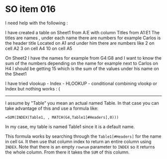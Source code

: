 # SO item 016
I need help with the following :

I have created a table on Sheet1 from A:E with column Titles from A1:E1 The titles are names , under each name there are numbers for example Carlos is the header title Located on A1 and under him there are numbers like 2 on cell A2 3 on cell A4 10 on cell A5

On Sheet2 I have the names for example from G4:G8 and I want to know the sum of the numbers depending on the name for example next to Carlos on H4 I should be getting 15 which is the sum of the values under his name on the Sheet1

I have tried vlookup - Index - HLOOKUP - conditional combining vlookp or Index but nothing works : (

----

I assume by "Table" you mean an actual named Table. In that case you can take advantage of this and use a formula like:

```
=SUM(INDEX(Table1, , MATCH(G4,Table1[#Headers],0)))

```

In my case, my table is named Table1 since it is a default name.

This formula works by searching through the `Table1[#Headers]` for the name in cell `G4`. It then use that column index to return an entire column using `INDEX`. Note that there is an empty `rownum` parameter to `INDEX` so it returns the whole column. From there it takes the `SUM` of this column.
